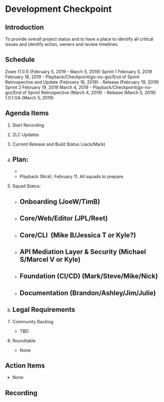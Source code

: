 # Development Checkpoint

Introduction
------------
To provide overall project status and to have a place to identify all critical issues and identify action, owners and review timelines.

Schedule
--------
Zowe (1.0.1) (February 5, 2019 -	March 5, 2019)
  Sprint 1		February 5, 2019	February 18, 2019
    - Playback/Checkpoint(go-no-go)/End of Sprint Retrospective and Update (February 18, 2019)
    - Release (February 19, 2019)
  Sprint 2		February 19, 2019	March 4, 2019
    - Playback/Checkpoint(go-no-go)/End of Sprint Retrospective (March 4, 2019)
    - Release (March 5, 2019)
1.0.1 GA (March 5, 2019)

Agenda Items
------------
1. Start Recording
2. ZLC Updates
3. Current Release and Build Status (Jack/Mark)
4. Plan:
    -
    - 
    - Playback (Nick). February 11. All squads to prepare.
5. Squad Status:
    - Onboarding (JoeW/TimB)
      -
    - Core/Web/Editor (JPL/Reet)
      -
    - Core/CLI  (Mike B/Jessica T or Kyle?)
      -
    - API Mediation Layer & Security (Michael S/Marcel V or Kyle)
      -
    - Foundation (CI/CD) (Mark/Steve/Mike/Nick)
      -
    - Documentation (Brandon/Ashley/Jim/Julie)
      -

6. Legal Requirements
    -

7. Community Backlog
    - TBD
8. Roundtable
    - None

Action Items
------------
- None


Recording
-------------------------
